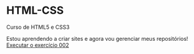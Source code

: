 # HTML-CSS
 Curso de HTML5 e CSS3

Estou aprendendo a criar sites e agora vou gerenciar meus repositórios!
<a href="https://osvaldoamorim2022.github.io/HTML-CSS/Exercícios/Desafio10/android.html">Executar o exercício 002</a>

